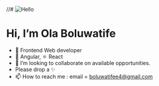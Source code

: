  //# ![Hello](https://media.giphy.com/media/UVqhzNsYWIelUBV7zN/giphy.gif)   
 
 #  Hi, I’m Ola Boluwatife

- 👀 Frontend Web developer
- 💞️ Angular, ⚛️ React
- 💞️ I’m looking to collaborate on available opportunities.
- Please drop a ✨
- 📫 How to reach me : email = boluwatifee4@gmail.com

<!---
boluwatifee4/boluwatifee4 is a ✨ special ✨ repository because its `README.md` (this file) appears on your GitHub profile.
You can click the Preview link to take a look at your changes.
--->
